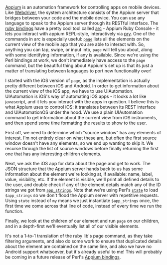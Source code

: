 [Appium][] is an automation framework for controlling apps on mobile
devices. Like [Webdriver][], the system architecture consists of the
Appium server that bridges between your code and the mobile
device. You can use any language to speak to the Appium server through
its RESTful interface. The [ruby bindings][] have a pretty cool tool
called [arc][] - Appium Ruby Console - it lets you interact with
appium REPL-style, interactively via [pry][]. One of the commands in
arc is especially useful\: [`page`][] lists all the elements on the
current view of the mobile app that you are able to interact with. So,
anything you can tap, swipe, or input into, `page` will tell you
about, along with some identifying information, if any is
available. Since we're using the Perl bindings at work, we don't
immediately have access to the `page` command, but the beautiful thing
about Appium's set up is that its just a matter of translating between
languages to port new functionality over!

I started with the iOS version of `page`, as the implementation is
actually pretty different between iOS and Android. In order to get
information about the current view of the iOS app, we have to use
UIAutomation. UIAutomation is iOS's way of automating iOS apps - it
looks a lot like javascript, and it lets you interact with the apps in
question. I believe this is what Appium uses to control iOS: it
translates between its REST interface and UIAutomationOS under the
hood. We use a plain UIAutomation command to get information about the
current view from iOS instruments, and then spend some time formatting
the results to show to the user.

First off, we need to determine which "source window" has any elements
of interest. I'm not entirely clear on what these are, but often the
first source window doesn't have any elements, so we end up wanting to
skip it. We recurse through the list of source windows before finally
returning the first one that has any interesting children elements.

Next, we ask the iOS app for data about the page and get to work. The
JSON structure that the Appium server hands back to us has some
information about the element we're looking at, if available: name,
label, value, visibility, etc. If the element is visible, we'll print
all defined details to the user, and double check if any of the
element details match any of the ID strings we got from
[`app_strings`][]. Note that we're using Perl's [`state`][] to load
`$app_strings` so we don't flood the Appium server with repetitive
requests. Using `state` instead of `my` means we just instantiate
`$app_strings` once, the first time we come across that line of code,
instead of every time we run the function.

Finally, we look at the children of our element and run `page` on our
children, and in a depth-first we'll eventually list all of our
visible elements.

It's not a 1-to-1 translation of the ruby lib's page command, as they
take filtering arguments, and also do some work to ensure that
duplicated details about the element are contained on the same line,
and also we have no Android support whatsoever, but it's already
useful to me! This will probably be coming in a future release of
Perl's [Appium bindings][].

[Appium]: https://github.com/appium/appium/
[Webdriver]: https://github.com/SeleniumHQ/selenium
[ruby bindings]: https://github.com/appium/ruby_lib
[arc]: https://github.com/appium/ruby_console
[pry]: https://github.com/pry/pry
[`page`]: https://github.com/appium/ruby_lib/blob/ad10640c58ba1435b32a4d3a8268f66ae4c4b74e/lib/appium_lib/ios/helper.rb#L125-L152
[`app_strings`]: https://metacpan.org/pod/Appium#app_strings-language
[`state`]: http://perldoc.perl.org/functions/state.html
[Appium bindings]: http://metacpan.org/pod/Appium
